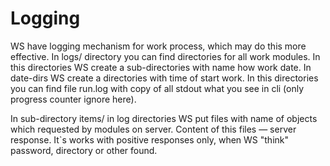 # Logging

WS have logging mechanism for work process, which may do this more effective. In logs/ directory you can find directories for all work modules. In this directories WS create a sub-directories with name how work date. In date-dirs WS create a directories with time of start work. In this directories you can find file run.log with copy of all stdout what you see in cli \(only progress counter ignore here\).

In sub-directory items/ in log directories WS put files with name of objects which requested by modules on server. Content of this files — server response. It\`s works with positive responses only, when WS "think" password, directory or other found.

